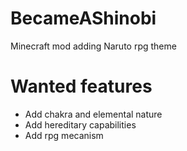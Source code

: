 # BecameAShinobi
Minecraft mod adding Naruto rpg theme

# Wanted features

- Add chakra and elemental nature
- Add hereditary capabilities
- Add rpg mecanism